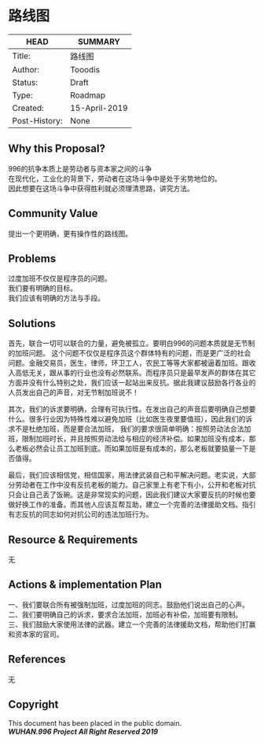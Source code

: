 # 路线图

HEAD | SUMMARY
-----|--------
Title:| 路线图
Author:| Tooodis
Status:| Draft
Type:| Roadmap
Created:| 15-April-2019
Post-History:| None

## Why this Proposal?

996的抗争本质上是劳动者与资本家之间的斗争<br>
在现代化，工业化的背景下，劳动者在这场斗争中是处于劣势地位的。<br>
因此想要在这场斗争中获得胜利就必须理清思路，讲究方法。

## Community Value

提出一个更明确，更有操作性的路线图。<br>

## Problems

过度加班不仅仅是程序员的问题。<br>
我们要有明确的目标。<br>
我们应该有明确的方法与手段。

## Solutions

首先，联合一切可以联合的力量，避免被孤立。要明白996的问题本质就是无节制的加班问题。 这个问题不仅仅是程序员这个群体特有的问题，而是更广泛的社会问题。金融交易员，医生，律师，环卫工人，农民工等等大家都被逼着加班。跟收入高低无关，跟从事的行业也没有必然联系。而程序员只是最早发声的群体在其它方面并没有什么特别之处，我们应该一起站出来反抗。据此我建议鼓励各行各业的人员发出自己的声音，对无节制加班说不！<br>

其次，我们的诉求要明确，合理有可执行性。在发出自己的声音后要明确自己想要什么。很多行业因为特殊性难以避免加班（比如医生夜里要值班），因此我们的诉求不是杜绝加班，而是要合法加班， 我们的要求很简单明确：按照劳动法合法加班，限制加班时长，并且按照劳动法给与相应的经济补偿。如果加班没有成本，那么老板必然会让员工加班到底。而如果加班是有成本的，那么老板就要掂量一下是否值得。<br>

最后，我们应该相信党，相信国家，用法律武装自己和平解决问题。老实说，大部分劳动者在工作中没有反抗老板的能力。自己家里上有老下有小，公开和老板对抗只会让自己丢了饭碗。这是非常现实的问题，因此我们建议大家要反抗的时候也要做好换工作的准备。而其他人应该互帮互助，建立一个完善的法律援助文档。指引有志反抗的同志如何对抗公司的违法加班行为。

## Resource & Requirements

无

## Actions & implementation Plan

一、我们要联合所有被强制加班，过度加班的同志。鼓励他们说出自己的心声。<br>
二、我们要明确自己的诉求，要求合法加班，加班必有补偿，加班要有限制。<br>
三、我们鼓励大家使用法律的武器。建立一个完善的法律援助文档，帮助他们打赢和资本家的官司。

## References

无

## Copyright

This document has been placed in the public domain. <br>
***WUHAN.996 Project All Right Reserved 2019***
